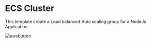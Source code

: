 # ECS Cluster
This template create a Load balanced Auto scaling group for a NodeJs Application

[![awsbutton](https://s3.amazonaws.com/cloudformation-examples/cloudformation-launch-stack.png)](https://console.aws.amazon.com/cloudformation/home?region=region#/stacks/new?stackName=stack_name&templateURL=https://github.com/oscarnevarezleal/nodejs-ecs-cluster/blob/master/cloudformation.json)